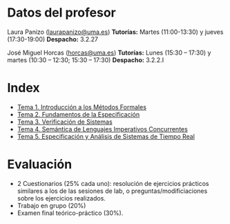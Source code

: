 # Datos del profesor
Laura Panizo (laurapanizo@uma.es)
**Tutorías:** Martes (11:00-13:30) y jueves (17:30-19:00)
**Despacho:** 3.2.27

José Miguel Horcas (horcas@uma.es)
**Tutorías:** Lunes (15:30 – 17:30) y martes (10:30 – 12:30; 15:30 – 17:30)
**Despacho:** 3.2.2.I

# Index
- [Tema 1. Introducción a los Métodos Formales](obsidian://open?vault=notes&file=M%C3%A9todos%2F01.%20Introducci%C3%B3n%20a%20los%20M%C3%A9todos%20Formales)
- [Tema 2. Fundamentos de la Especificación](obsidian://open?vault=notes&file=M%C3%A9todos%2F02.%20Fundamentos%20de%20la%20Especificaci%C3%B3n)
- [Tema 3. Verificación de Sistemas](obsidian://open?vault=notes&file=M%C3%A9todos%2F03.%20Verificaci%C3%B3n%20de%20Sistemas)
- [Tema 4. Semántica de Lenguajes Imperativos Concurrentes](obsidian://open?vault=notes&file=M%C3%A9todos%2F04.%20Sem%C3%A1ntica%20de%20Lenguajes%20Imperativos%20Concurrentes)
- [Tema 5. Especificación y Análisis de Sistemas de Tiempo Real](obsidian://open?vault=notes&file=M%C3%A9todos%2F05.%20Especificaci%C3%B3n%20y%20An%C3%A1lisis%20de%20Sistemas%20de%20Tiempo%20Real)

# Evaluación
- 2 Cuestionarios (25% cada uno): resolución de ejercicios prácticos similares a los de las sesiones de lab, o preguntas/modificiaciones sobre los ejercicios realizados.
- Trabajo en grupo (20%)
- Examen final teórico-práctico (30%).